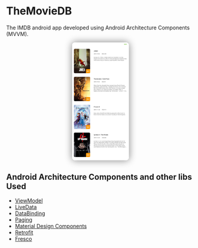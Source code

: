 # TheMovieDB
The IMDB android app developed using Android Architecture Components (MVVM).

<p align="center">
<img src="https://github.com/nasrimohseni/themoviedb/blob/master/Screenshot_2019-11-16-09-31-25-503_af.nasri.imdb.jpg" width="30%" style="box-shadow:0px 0px 20px gray; border-radius:8px;"/>
</p>

## Android Architecture Components and other libs Used
* [ViewModel](https://developer.android.com/topic/libraries/architecture/viewmodel)
* [LiveData](https://developer.android.com/topic/libraries/architecture/livedata)
* [DataBinding](https://developer.android.com/topic/libraries/data-binding)
* [Paging](https://developer.android.com/topic/libraries/architecture/paging)
* [Material Design Components](https://material.io/develop/android/)
* [Retrofit](https://square.github.io/retrofit/)
* [Fresco](https://github.com/facebook/fresco)
